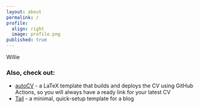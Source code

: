 ```yaml
---
layout: about
permalink: /
profile:
  align: right
  image: profile.png
published: true
---
```


Willie

### Also, check out:

- [autoCV](https://github.com/jitinnair1/autocv) - a LaTeX template that builds and deploys the CV using GitHub Actions, so you will always have a ready link for your latest CV
- [Tail](https://github.com/jitinnair1/tail) - a minimal, quick-setup template for a blog
